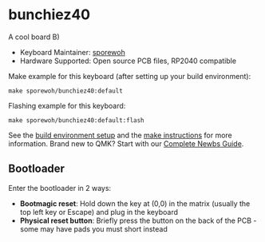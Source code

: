 # bunchiez40

A cool board B)

* Keyboard Maintainer: [sporewoh](https://github.com/ChrisChrisLoLo)
* Hardware Supported: Open source PCB files, RP2040 compatible

Make example for this keyboard (after setting up your build environment):

    make sporewoh/bunchiez40:default

Flashing example for this keyboard:

    make sporewoh/bunchiez40:default:flash


See the [build environment setup](https://docs.qmk.fm/#/getting_started_build_tools) and the [make instructions](https://docs.qmk.fm/#/getting_started_make_guide) for more information. Brand new to QMK? Start with our [Complete Newbs Guide](https://docs.qmk.fm/#/newbs).

## Bootloader

Enter the bootloader in 2 ways:

* **Bootmagic reset**: Hold down the key at (0,0) in the matrix (usually the top left key or Escape) and plug in the keyboard
* **Physical reset button**: Briefly press the button on the back of the PCB - some may have pads you must short instead
